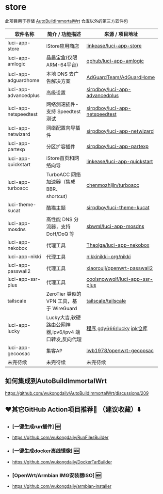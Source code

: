 # store
此项目用于存储 [AutoBuildImmortalWrt](https://github.com/wukongdaily/AutoBuildImmortalWrt/) 仓库以外的第三方软件包


| 软件名称                  | 简介 / 功能描述                        | 来源 / 项目地址                                                                           |
| --------------------- | -------------------------------- | ----------------------------------------------------------------------------------- |
| luci-app-store        | iStore应用商店             | [linkease/luci-app-store](https://github.com/linkease/istore)                 |
| luci-app-amlogic             | 晶晨宝盒(仅限ARM-64平台) | [ophub/luci-app-amlogic](https://github.com/ophub/luci-app-amlogic)                       |
| luci-app-adguardhome  | 本地 DNS 去广告解决方案                   | [AdGuardTeam/AdGuardHome](https://github.com/AdguardTeam/AdGuardHome)               |
| luci-app-advancedplus | 高级设置                   | [sirpdboy/luci-app-advancedplus](https://github.com/sirpdboy/luci-app-advancedplus)                                                                 |
| luci-app-netspeedtest | 网络测速插件-支持 Speedtest 测试           | [sirpdboy/luci-app-netspeedtest](https://github.com/sirpdboy/luci-app-netspeedtest)  |
| luci-app-netwizard    | 网络配置向导插件                          | [sirpdboy/luci-app-netwizard](https://github.com/sirpdboy/luci-app-netwizard)                                                                 |
| luci-app-partexp      | 分区扩容插件         | [sirpdboy/luci-app-partexp](https://github.com/sirpdboy/luci-app-partexp)                             |
| luci-app-quickstart   | iStore首页和网络向导                  | [linkease/luci-app-quickstart](https://github.com/kiddin9/kwrt-packages/tree/main/luci-app-quickstart)                                                                 |
| luci-app-turboacc     | TurboACC 网络加速器（集成BBR、shortcut）   | [chenmozhijin/turboacc](https://github.com/wukongdaily/store/tree/master/run/x86/luci-app-turboacc) |
| luci-theme-kucat      | 酷猫主题                  | [sirpdboy/luci-theme-kucat](https://github.com/sirpdboy/luci-theme-kucat)                 |
| luci-app-mosdns                | 高性能 DNS 分流器，支持 DoH/DoQ 等         | [sbwml/luci-app-mosdns](https://github.com/sbwml/luci-app-mosdns)                     |
| luci-app-nekobox               | 代理工具      | [Thaolga/luci-app-nekobox](https://github.com/Thaolga/openwrt-nekobox)       |
| luci-app-nikki                 | 代理工具               | [nikkinikki-org/nikki](https://github.com/nikkinikki-org/OpenWrt-nikki)                                                                     |
| luci-app-passwall2             | 代理工具           | [xiaorouji/openwrt-passwall2](https://github.com/xiaorouji/openwrt-passwall2)       |
| luci-app-ssr-plus              | 代理工具                | [coolsnowwolf/luci-app-ssr-plus](https://github.com/fw876/helloworld) |
| tailscale             | ZeroTier 类似的 VPN 工具，基于 WireGuard | [tailscale/tailscale](https://github.com/tailscale/tailscale)                       |
| luci-app-lucky           | Lucky大吉,软硬路由公网神器,ipv6/ipv4 端口转发,反向代理 | [程序 gdy666/lucky](https://github.com/gdy666/lucky) [ipk仓库](https://dl.openwrt.ai/packages-24.10/aarch64_cortex-a53/kiddin9/)                      |
| luci-app-gecoosac           | 集客AP                | [lwb1978/openwrt-gecoosac](https://github.com/lwb1978/openwrt-gecoosac) |
| 未完待续             | 未完待续 | 未完待续                       |

## 如何集成到AutoBuildImmortalWrt
https://github.com/wukongdaily/AutoBuildImmortalWrt/discussions/209
## ❤️其它GitHub Action项目推荐🌟 （建议收藏）⬇️
- ### [一键生成run插件] 🆕
- https://github.com/wukongdaily/RunFilesBuilder<br>
- ### [一键生成docker离线镜像] 🆕
- https://github.com/wukongdaily/DockerTarBuilder<br>
- ### [OpenWrt/Armbian IMG安装器ISO] 🆕
- https://github.com/wukongdaily/armbian-installer
